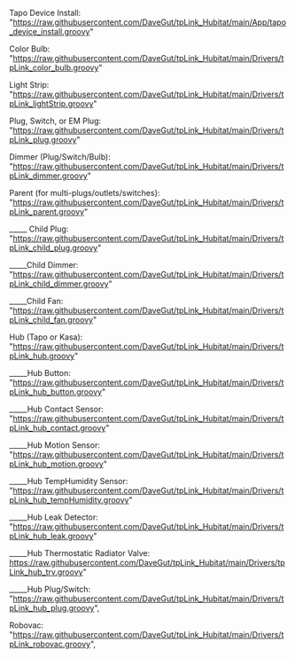 Tapo Device Install: "https://raw.githubusercontent.com/DaveGut/tpLink_Hubitat/main/App/tapo_device_install.groovy"

Color Bulb: "https://raw.githubusercontent.com/DaveGut/tpLink_Hubitat/main/Drivers/tpLink_color_bulb.groovy"

Light Strip: "https://raw.githubusercontent.com/DaveGut/tpLink_Hubitat/main/Drivers/tpLink_lightStrip.groovy"

Plug, Switch, or EM Plug: "https://raw.githubusercontent.com/DaveGut/tpLink_Hubitat/main/Drivers/tpLink_plug.groovy"

Dimmer (Plug/Switch/Bulb): "https://raw.githubusercontent.com/DaveGut/tpLink_Hubitat/main/Drivers/tpLink_dimmer.groovy"

Parent (for multi-plugs/outlets/switches}: "https://raw.githubusercontent.com/DaveGut/tpLink_Hubitat/main/Drivers/tpLink_parent.groovy"

_____ Child Plug: "https://raw.githubusercontent.com/DaveGut/tpLink_Hubitat/main/Drivers/tpLink_child_plug.groovy"

_____Child Dimmer: "https://raw.githubusercontent.com/DaveGut/tpLink_Hubitat/main/Drivers/tpLink_child_dimmer.groovy"

_____Child Fan: "https://raw.githubusercontent.com/DaveGut/tpLink_Hubitat/main/Drivers/tpLink_child_fan.groovy"

Hub (Tapo or Kasa): "https://raw.githubusercontent.com/DaveGut/tpLink_Hubitat/main/Drivers/tpLink_hub.groovy"

_____Hub Button: "https://raw.githubusercontent.com/DaveGut/tpLink_Hubitat/main/Drivers/tpLink_hub_button.groovy"

_____Hub Contact Sensor: "https://raw.githubusercontent.com/DaveGut/tpLink_Hubitat/main/Drivers/tpLink_hub_contact.groovy"

_____Hub Motion Sensor: "https://raw.githubusercontent.com/DaveGut/tpLink_Hubitat/main/Drivers/tpLink_hub_motion.groovy"

_____Hub TempHumidity Sensor: "https://raw.githubusercontent.com/DaveGut/tpLink_Hubitat/main/Drivers/tpLink_hub_tempHumidity.groovy"

_____Hub Leak Detector: "https://raw.githubusercontent.com/DaveGut/tpLink_Hubitat/main/Drivers/tpLink_hub_leak.groovy"

_____Hub Thermostatic Radiator Valve: https://raw.githubusercontent.com/DaveGut/tpLink_Hubitat/main/Drivers/tpLink_hub_trv.groovy"

_____Hub Plug/Switch: "https://raw.githubusercontent.com/DaveGut/tpLink_Hubitat/main/Drivers/tpLink_hub_plug.groovy",

Robovac: "https://raw.githubusercontent.com/DaveGut/tpLink_Hubitat/main/Drivers/tpLink_robovac.groovy",
